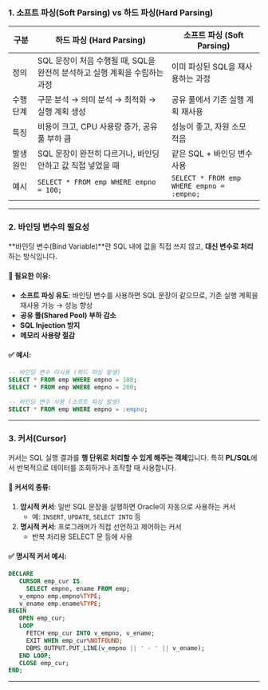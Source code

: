

### 1. **소프트 파싱(Soft Parsing) vs 하드 파싱(Hard Parsing)**

| 구분 | 하드 파싱 (Hard Parsing) | 소프트 파싱 (Soft Parsing) |
|------|-------------------------|----------------------------|
| 정의 | SQL 문장이 처음 수행될 때, SQL을 완전히 분석하고 실행 계획을 수립하는 과정 | 이미 파싱된 SQL을 재사용하는 과정 |
| 수행 단계 | 구문 분석 → 의미 분석 → 최적화 → 실행 계획 생성 | 공유 풀에서 기존 실행 계획 재사용 |
| 특징 | 비용이 크고, CPU 사용량 증가, 공유 풀 부하 큼 | 성능이 좋고, 자원 소모 적음 |
| 발생 원인 | SQL 문장이 완전히 다르거나, 바인딩 안하고 값 직접 넣었을 때 | 같은 SQL + 바인딩 변수 사용 |
| 예시 | `SELECT * FROM emp WHERE empno = 100;` | `SELECT * FROM emp WHERE empno = :empno;` |

---

### 2. **바인딩 변수의 필요성**

**바인딩 변수(Bind Variable)**란 SQL 내에 값을 직접 쓰지 않고, **대신 변수로 처리**하는 방식입니다.

#### 📌 필요한 이유:
- **소프트 파싱 유도**: 바인딩 변수를 사용하면 SQL 문장이 같으므로, 기존 실행 계획을 재사용 가능 → 성능 향상
- **공유 풀(Shared Pool) 부하 감소**
- **SQL Injection 방지**
- **메모리 사용량 절감**

#### ✅ 예시:
```sql
-- 바인딩 변수 미사용 (하드 파싱 발생)
SELECT * FROM emp WHERE empno = 100;
SELECT * FROM emp WHERE empno = 200;

-- 바인딩 변수 사용 (소프트 파싱 발생)
SELECT * FROM emp WHERE empno = :empno;
```

---

### 3. **커서(Cursor)**

커서는 SQL 실행 결과를 **행 단위로 처리할 수 있게 해주는 객체**입니다. 특히 **PL/SQL**에서 반복적으로 데이터를 조회하거나 조작할 때 사용합니다.

#### 📌 커서의 종류:
1. **암시적 커서**: 일반 SQL 문장을 실행하면 Oracle이 자동으로 사용하는 커서
   - 예: `INSERT`, `UPDATE`, `SELECT INTO` 등
2. **명시적 커서**: 프로그래머가 직접 선언하고 제어하는 커서
   - 반복 처리용 SELECT 문 등에 사용

#### ✅ 명시적 커서 예시:
```sql
DECLARE
   CURSOR emp_cur IS
     SELECT empno, ename FROM emp;
   v_empno emp.empno%TYPE;
   v_ename emp.ename%TYPE;
BEGIN
   OPEN emp_cur;
   LOOP
     FETCH emp_cur INTO v_empno, v_ename;
     EXIT WHEN emp_cur%NOTFOUND;
     DBMS_OUTPUT.PUT_LINE(v_empno || ' - ' || v_ename);
   END LOOP;
   CLOSE emp_cur;
END;
```

---

